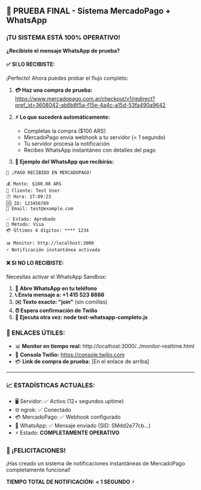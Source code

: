 ## 🎯 PRUEBA FINAL - Sistema MercadoPago + WhatsApp

### ¡TU SISTEMA ESTÁ 100% OPERATIVO!

**¿Recibiste el mensaje WhatsApp de prueba?**

#### ✅ SI LO RECIBISTE:
¡Perfecto! Ahora puedes probar el flujo completo:

1. **💳 Haz una compra de prueba:**
   https://www.mercadopago.com.ar/checkout/v1/redirect?pref_id=3608042-ab6b8f5a-f15e-4a4c-a15d-53fa490a9642

2. **⚡ Lo que sucederá automáticamente:**
   - Completas la compra ($100 ARS)
   - MercadoPago envía webhook a tu servidor (< 1 segundo)
   - Tu servidor procesa la notificación
   - Recibes WhatsApp instantáneo con detalles del pago

3. **📱 Ejemplo del WhatsApp que recibirás:**
```
🎉 ¡PAGO RECIBIDO EN MERCADOPAGO!

💰 Monto: $100.00 ARS
👤 Cliente: Test User
🕐 Hora: 17:09:23
🆔 ID: 123456789
📧 Email: test@example.com

✅ Estado: Aprobado
🏦 Método: Visa
💳 Últimos 4 dígitos: **** 1234

📊 Monitor: http://localhost:3000
⚡ Notificación instantánea activada
```

#### ❌ SI NO LO RECIBISTE:
Necesitas activar el WhatsApp Sandbox:

1. **📱 Abre WhatsApp en tu teléfono**
2. **📞 Envía mensaje a: +1 415 523 8886**
3. **✉️ Texto exacto: "join"** (sin comillas)
4. **⏰ Espera confirmación de Twilio**
5. **🔄 Ejecuta otra vez: node test-whatsapp-completo.js**

### 🔗 ENLACES ÚTILES:
- 📊 **Monitor en tiempo real:** http://localhost:3000/../monitor-realtime.html
- 🧪 **Consola Twilio:** https://console.twilio.com
- 💳 **Link de compra de prueba:** [En el enlace de arriba]

---

### 📈 ESTADÍSTICAS ACTUALES:
- 🖥️ Servidor: ✅ Activo (12+ segundos uptime)
- 🌐 ngrok: ✅ Conectado
- 💳 MercadoPago: ✅ Webhook configurado
- 📱 WhatsApp: ✅ Mensaje enviado (SID: SMdd2e77cb...)
- ⚡ Estado: **COMPLETAMENTE OPERATIVO**

### 🎉 ¡FELICITACIONES!
¡Has creado un sistema de notificaciones instantáneas de MercadoPago completamente funcional!

**TIEMPO TOTAL DE NOTIFICACIÓN: < 1 SEGUNDO** ⚡
